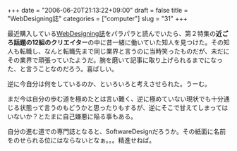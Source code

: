 +++
date = "2006-06-20T21:13:22+09:00"
draft = false
title = "WebDesigning誌"
categories = ["computer"]
slug = "31"
+++

<p>最近購入している<a href="http://book.mycom.co.jp/wd/">WebDesigning誌</a>をパラパラと読んでいたら、第２特集の<strong>近ごろ話題の12組のクリエイター</strong>の中に昔一緒に働いていた知人を見つけた。その知人も転職し、なんと転職先まで同じ業界と言うのに当時笑ったものだが、未だにその業界で頑張っていたようだ。腕を磨いて記事に取り上げられるまでになった、と言うことなのだろう。喜ばしい。</p>

<p>逆に今自分は何をしているのか、といろいろと考えさせられた。うーむ。</p>

<p>まだ今は自分の歩む道を極めたとは言い難く、逆に極めていない現状でも十分通じる状態って言うのもどうかと思ったりもするが、逆にそこで甘えてしまってはいないか？とたまに自己嫌悪に陥る事もある。</p>

<p>自分の進む道での専門誌となると、SoftwareDesignだろうか。その紙面に名前をのせられる位にはならないとなぁ。。。精進せねば。</p>

<p><br />
</p>

<p><strong><br />
</strong></p>

<br />
